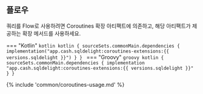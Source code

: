 ## 플로우

쿼리를 Flow로 사용하려면 Coroutines 확장 아티팩트에 의존하고, 해당 아티팩트가 제공하는 확장 메서드를 사용하세요.

=== "Kotlin"
    ```kotlin
    kotlin {
      sourceSets.commonMain.dependencies {
        implementation("app.cash.sqldelight:coroutines-extensions:{{ versions.sqldelight }}")
      }
    }
    ```
=== "Groovy"
    ```groovy
    kotlin {
      sourceSets.commonMain.dependencies {
        implementation "app.cash.sqldelight:coroutines-extensions:{{ versions.sqldelight }}"
      }
    }
    ```

{% include 'common/coroutines-usage.md' %}